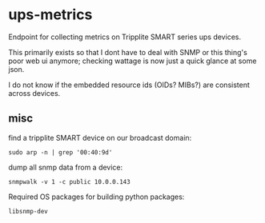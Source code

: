 # ups-metrics

Endpoint for collecting metrics on Tripplite SMART series ups devices.

This primarily exists so that I dont have to deal with SNMP or this thing's poor web ui anymore; checking wattage is now just a quick glance at some json.

I do not know if the embedded resource ids (OIDs? MIBs?) are consistent across devices.

## misc

find a tripplite SMART device on our broadcast domain:

```
sudo arp -n | grep '00:40:9d'
```

dump all snmp data from a device:

```
snmpwalk -v 1 -c public 10.0.0.143
```

Required OS packages for building python packages:

```
libsnmp-dev
```
